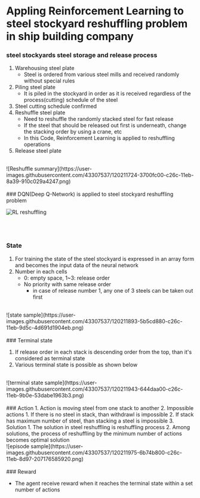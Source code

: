 # Appling Reinforcement Learning to steel stockyard reshuffling problem in ship building company

### steel stockyards steel storage and release process

1. Warehousing steel plate
   - Steel is ordered from various steel mills and received randomly without special rules
2. Piling steel plate
   - It is piled in the stockyard in order as it is received regardless of the process(cutting) schedule of the steel
3. Steel cutting schedule confirmed
4. Reshuffle steel plate 
   - Need to reshuffle the randomly stacked steel for fast release
   - If the steel that should be released out first is underneath, change the stacking order by using a crane, etc
   - In this Code, Reinforcement Learning is applied to reshuffling operations
5. Release steel plate
</br>
![Reshuffle summary](https://user-images.githubusercontent.com/43307537/120211724-3700fc00-c26c-11eb-8a39-910c029a4247.png)
</br></br>
### DQN(Deep Q-Network) is applied to steel stockyard reshuffling problem</br>


![RL reshuffling](https://user-images.githubusercontent.com/43307537/120211837-5009ad00-c26c-11eb-8dff-104aaec46d75.png)

</br></br>

### State
1. For training the state of the steel stockyard is expressed in an array form and becomes the input data of the neural network
2. Number in each cells
   - 0: empty space, 1~3: release order
   - No priority with same release order
      - in case of release number 1, any one of 3 steels can be taken out first
</br>
![state sample](https://user-images.githubusercontent.com/43307537/120211893-5b5cd880-c26c-11eb-9d5c-4d691d1904eb.png)
</br></br>
### Terminal state

1. If release order in each stack is descending order from the top, than it's considered as terminal state
2. Various terminal state is possible as shown below
</br>
![terminal state sample](https://user-images.githubusercontent.com/43307537/120211943-644daa00-c26c-11eb-9b0e-53dabe1963b3.png)
</br></br>
### Action
1. Action is moving steel from one stack to another
2. Impossible actions
   1. If there is no steel in stack, than withdrawl is impossible
   2. If stack has maximum number of steel, than stacking a steel is impossible
3. Solution
   1. The solution in steel reshuffling is reshuffling process
   2. Among solutions, the process of reshuffling by the minimum number of actions becomes optimal solution
</br>
![episode sample](https://user-images.githubusercontent.com/43307537/120211975-6b74b800-c26c-11eb-8d97-207176585920.png)
</br></br>
### Reward

- The agent receive reward when it reaches the terminal state within a set number of actions

</br></br>









